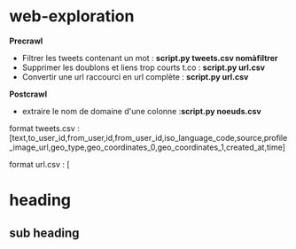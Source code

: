 # web-exploration



**Precrawl**

- Filtrer les tweets contenant un mot : **script.py tweets.csv nomàfiltrer**
- Supprimer les doublons et liens trop courts t.co :  **script.py url.csv**
- Convertir une url raccourci en url complète : **script.py url.csv**

**Postcrawl**
 

- extraire le nom de domaine d'une colonne :**script.py noeuds.csv**


format tweets.csv : [text,to_user_id,from_user,id,from_user_id,iso_language_code,source,profile_image_url,geo_type,geo_coordinates_0,geo_coordinates_1,created_at,time]

format url.csv : [

heading
==============
sub heading
--------------
